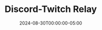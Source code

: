 ---
layout: ext_single
title: Discord-Twitch Relay
slug: discord-relay
desc:  Relay messages between Twitch and Discord and send trigger from Discord to SAMMI
category: social
date: '2024-08-30T00:00:00-05:00'
permalink: extensions/social/:slug
download_url: https://christinak.itch.io/sammi-discord-relay
developer_name: Christina K.
developer_url: https://christinak.itch.io
icon_local: discord_relay.png
trailer: https://www.youtube.com/embed/zKUCkjm8FiA
screenshots_local: discord_relay_ss.png, discord_deck.png
version: 2.0
sammi_version: 2023.1.1
platform: Twitch/Discord
overview: |
    Discord Relay is an extension for SAMMI that allows you to relay messages between Twitch/YouTube Chat and Discord.

    **Features:**

    - **Forward Twitch Chat Messages to Discord:**  
    - Choose any Twitch channel to monitor.
    - Ignore specific usernames, like bots.
    - Display user profile pictures, badges, and color names in the relayed messages.
    - Convert Twitch user mentions to Discord user mentions.
    - Convert Twitch emotes to Discord emotes.

    - **Forward YouTube Chat Messages to Discord:**  
    - Choose any YouTube channel to monitor.
    - Ignore specific usernames, like bots.
    - Display user profile pictures, badges, and color names in the relayed messages.

    - **Forward Discord Messages to Twitch or YouTube Chat:**  
    - Select any linked Twitch/YouTube account in SAMMI to post relayed messages.
    - Ignore specific usernames, like bots.
    - Limit the bot to listen to specific Discord channels.
    - Convert Discord user mentions to Twitch user mentions.
    - If a Discord message is empty but contains attachments, the attachment URL will be relayed instead.
setup: |
    <div class="alert alert-warning" role="alert">This extension has been completely overhauled. If you're using a version earlier than 2.0, it's recommended to uninstall it and set up the new Discord Relay from scratch.</div>

    #### Installation
    - Follow the [Extension Install Guide](https://sammi.solutions/extensions/install) to install the extension.
    - A new premade deck will appear in your SAMMI Core. Edit all the values in the red **SETTINGS** button by right-clicking on it and selecting "Edit commands":
        - Under the first green comment, add usernames you do NOT want to relay messages from in both directions. Use the Array Insert command (Array Name = `ignore`) for each username. For example, you may want to exclude bot messages.
        - General Discord Relay Settings:
            - `Discord Server`: Enter the Discord server ID where you want to relay Twitch chat messages.(see instructions below).
            - `Discord Webhook`: Enter the Discord webhook URL you created for the channel where you want to relay Twitch chat messages.
            - `Discord Bot Token`: Enter your Discord bot token (see instructions below).
        - Twitch Relay Settings:
            - `Twitch Username`: Enter the Twitch username (likely your bot's name) used to post relayed Discord messages to Twitch chat.
            - `Twitch Channel to Join`: Enter the Twitch channel username you want to monitor and post messages to.
        - YouTube Relay Settings:
            - `YouTube Username`: Enter the YouTube name (not the handle/username) used to post relayed Discord messages in YouTube chat. Ensure it matches the name linked in SAMMI.

    **How to Create a Discord App and Retrieve Bot Token**  

    *Please note the screenshots below show 'Discord Triggers' as the Discord bot name, but you can name it anything you like.*
    1. Create a new application at [Discord Developer Portal](https://discord.com/developers/applications).
       ![image](discord_triggers/createbot1.png) 
    2. Go to your new application, select Bot -> Reset token -> Copy and paste it into the 'Discord Bot Token' box in the Settings button in SAMMI.
       ![image](discord_triggers/createbot2.png)
    3. Still in 'Bot' menu, ensure `MESSAGE CONTENT INTENT` is enabled.
       ![image](discord_relay/intents.png)
    4. Go to OAuth2 -> URL Generator > Select Bot -> Click 'Copy' button (no need to select any additional permissions).
       ![image](discord_triggers/createbot4.png)
    5. Paste the URL into your browser, select the server you want to invite the bot to, and click 'Authorize'. 
       ![image](discord_triggers/createbot5.png)
    5. The bot will have default permissions as the 'everyone' role. You can either grant it a role that has the permissions you need or manually set them in the server settings so it can see the channels you want it to monitor for messages to relay.

    **How to Retrieve Discord Server ID**
    1. Enable developer mode in Discord:
        - Open Discord User Settings -> Advanced -> Enable Developer Mode.
    2. Right-click on the sidebar icon of your server -> Copy ID.

    #### Open Relay
    - Configure additional settings within the green **OPEN RELAY** button:
        - Type: Choose either Twitch or YouTube to relay messages to and from.
        - Discord Message Mode:
        - Pretty: Relays Twitch chat messages in an embedded format.
        - Standard: Relays Twitch chat messages in text format. Automatically switches to Standard if the Twitch channel receives too many messages due to Discord webhook limits.

    #### Close Relay
    - Stops relaying messages and disables Discord triggers.

    #### Discord Emojis
    - Retrieve all custom Discord emojis and save them in the `discordRelayEmojis.ini` file in your SAMMI folder. This feature allows auto-conversion of matching Twitch emojis to Discord emojis in relayed messages. If you need to edit these manually, do not press the button again, as it will override your changes.
privacy_collect: false
privacy_website: false
privacy_policy:
---